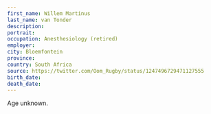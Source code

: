 ```yaml
---
first_name: Willem Martinus
last_name: van Tonder
description: 
portrait: 
occupation: Anesthesiology (retired)
employer: 
city: Bloemfontein
province: 
country: South Africa
source: https://twitter.com/Oom_Rugby/status/1247496729471127555
birth_date: 
death_date: 
---
```


Age unknown.